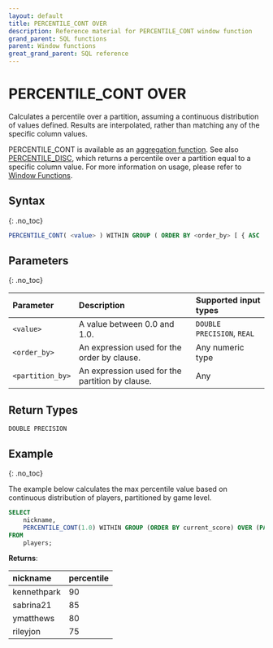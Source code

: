 ```yaml
---
layout: default
title: PERCENTILE_CONT OVER
description: Reference material for PERCENTILE_CONT window function
grand_parent: SQL functions
parent: Window functions
great_grand_parent: SQL reference
---
```


# PERCENTILE_CONT OVER

Calculates a percentile over a partition, assuming a continuous distribution of values defined. Results are interpolated, rather than matching any of the specific column values. 

PERCENTILE\_CONT is available as an [aggregation function](../aggregation/index.md).
See also [PERCENTILE\_DISC](./percentile-disc-window.md), which returns a percentile over a partition equal to a specific column value. For more information on usage, please refer to [Window Functions](./window-functions.md).

## Syntax
{: .no_toc}

```sql
PERCENTILE_CONT( <value> ) WITHIN GROUP ( ORDER BY <order_by> [ { ASC | DESC } ] ) [ OVER ( PARTITION BY <partition_by> ) ]
```

## Parameters 
{: .no_toc}

| Parameter | Description                                      |Supported input types | 
| :--------- | :------------------------------------------------ | :------------| 
| `<value>`   | A value between 0.0 and 1.0.  | `DOUBLE PRECISION`, `REAL` |
| `<order_by>` | An expression used for the order by clause. | Any numeric type |
| `<partition_by>` | An expression used for the partition by clause. | Any |

## Return Types
`DOUBLE PRECISION`

## Example
{: .no_toc}

The example below calculates the max percentile value based on continuous distribution of players, partitioned by game level. 

```sql
SELECT
	nickname,
	PERCENTILE_CONT(1.0) WITHIN GROUP (ORDER BY current_score) OVER (PARTITION BY leve;) AS percentile
FROM
	players;
```

**Returns**:

| nickname | percentile | 
|:-----|:-------|
| kennethpark | 90 | 
| sabrina21 | 85 | 
| ymatthews | 80 | 
| rileyjon | 75 | 

